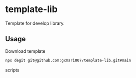 # template-lib

Template for develop library.

## Usage

Download template

```bash
npx degit git@github.com:gxmari007/template-lib.git#main
```

scripts

```bash

```
